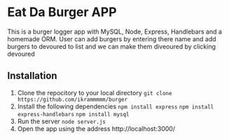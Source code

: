 # Eat Da Burger APP
This is a burger logger app with MySQL, Node, Express, Handlebars and a homemade ORM. User can add burgers by entering there name and add burgers to devoured to list and we can make them diveoured by clicking devoured


## Installation
1) Clone the repocitory to your local directory
```git clone https://github.com/ikrammmmm/burger```
2) Install the following dependencies
  ```npm install express```
  ```npm install express-handlebars```
  ```npm install mysql```
3) Run the server
```node server.js```
4) Open the app using the address http://localhost:3000/


  

